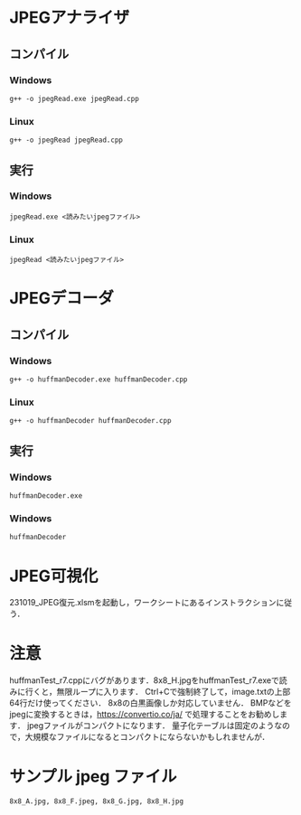 # JPEGアナライザ
## コンパイル
### Windows
```
g++ -o jpegRead.exe jpegRead.cpp
```
### Linux
```
g++ -o jpegRead jpegRead.cpp
```
## 実行
### Windows
```
jpegRead.exe <読みたいjpegファイル>
```
### Linux
```
jpegRead <読みたいjpegファイル>
```

# JPEGデコーダ
## コンパイル
### Windows
```
g++ -o huffmanDecoder.exe huffmanDecoder.cpp
```
### Linux
```
g++ -o huffmanDecoder huffmanDecoder.cpp
```
## 実行
### Windows
```
huffmanDecoder.exe
```
### Windows
```
huffmanDecoder
```

# JPEG可視化
231019_JPEG復元.xlsmを起動し，ワークシートにあるインストラクションに従う．

# 注意

huffmanTest_r7.cppにバグがあります．8x8_H.jpgをhuffmanTest_r7.exeで読みに行くと，無限ループに入ります．
Ctrl+Cで強制終了して，image.txtの上部64行だけ使ってください．
8x8の白黒画像しか対応していません．
BMPなどをjpegに変換するときは，https://convertio.co/ja/ で処理することをお勧めします．
jpegファイルがコンパクトになります．
量子化テーブルは固定のようなので，大規模なファイルになるとコンパクトにならないかもしれませんが．

# サンプル jpeg ファイル
```
8x8_A.jpg, 8x8_F.jpeg, 8x8_G.jpg, 8x8_H.jpg
```
